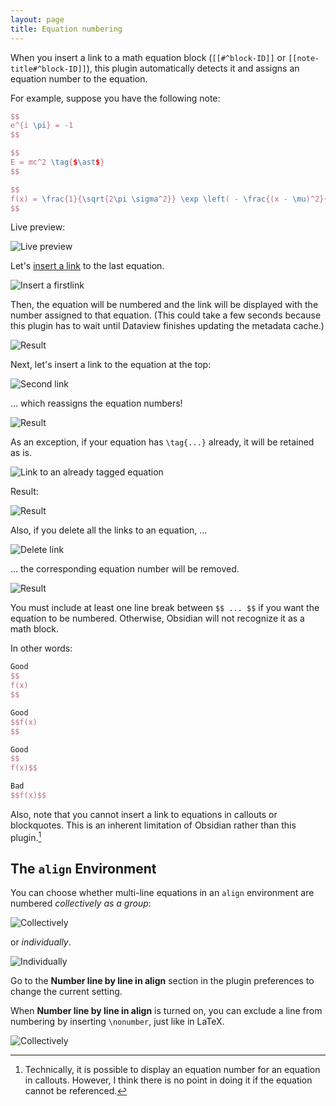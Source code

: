 ```yaml
---
layout: page
title: Equation numbering
---
```


When you insert a link to a math equation block (`[[#^block-ID]]` or `[[note-title#^block-ID]]`), this plugin automatically detects it and assigns an equation number to the equation.

For example, suppose you have the following note:

```latex
$$
e^{i \pi} = -1
$$

$$
E = mc^2 \tag{$\ast$}
$$

$$
f(x) = \frac{1}{\sqrt{2\pi \sigma^2}} \exp \left( - \frac{(x - \mu)^2}{2 \sigma^2} \right)
$$
```

Live preview:

![Live preview](fig/equation_number_0.png)

Let's [insert a link](https://help.obsidian.md/Linking+notes+and+files/Internal+links#Link+to+a+block+in+a+note) to the last equation.

![Insert a firstlink](fig/equation_number_1.png)

Then, the equation will be numbered and the link will be displayed with the number assigned to that equation.
(This could take a few seconds because this plugin has to wait until Dataview finishes updating the metadata cache.)

![Result](fig/equation_number_2.png)

Next, let's insert a link to the equation at the top:

![Second link](fig/equation_number_3.png)

... which reassigns the equation numbers!

![Result](fig/equation_number_4.png)

As an exception, if your equation has `\tag{...}` already, it will be retained as is.

![Link to an already tagged equation](fig/equation_number_5.png)

Result:

![Result](fig/equation_number_6.png)

Also, if you delete all the links to an equation, ...

![Delete link](fig/equation_number_7.png)

... the corresponding equation number will be removed.

![Result](fig/equation_number_8.png)

You must include at least one line break between `$$ ... $$` if you want the equation to be numbered.
Otherwise, Obsidian will not recognize it as a math block.

In other words: 
```latex
Good
$$
f(x)
$$

Good
$$f(x)
$$

Good
$$
f(x)$$

Bad
$$f(x)$$
```

Also, note that you cannot insert a link to equations in callouts or blockquotes. 
This is an inherent limitation of Obsidian rather than this plugin.[^1]

[^1]: Technically, it is possible to display an equation number for an equation in callouts. However, I think there is no point in doing it if the equation cannot be referenced.

## The `align` Environment

You can choose whether multi-line equations in an `align` environment are numbered _collectively as a group_:

![Collectively](fig/equation_number_align_0.png)

or _individually_.

![Individually](fig/equation_number_align_1.png)

Go to the **Number line by line in align** section in the plugin preferences to change the current setting.

When **Number line by line in align** is turned on, you can exclude a line from numbering by inserting `\nonumber`, just like in LaTeX.

![Collectively](fig/equation_number_align_2.png)
